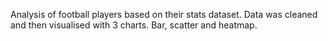 Analysis of football players based on their stats dataset. Data was cleaned and then visualised with 3 charts. Bar, scatter and heatmap.
